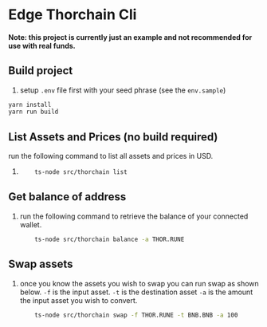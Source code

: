 # Edge Thorchain Cli

#### Note: this project is currently just an example and not recommended for use with real funds.

## Build project

1. setup `.env` file first with your seed phrase (see the `env.sample`)

```bash
yarn install
yarn run build
```

## List Assets and Prices (no build required)

run the following command to list all assets and prices in USD.

1.  ```bash
        ts-node src/thorchain list
    ```

## Get balance of address

1. run the following command to retrieve the balance of your connected wallet.
   ```bash
       ts-node src/thorchain balance -a THOR.RUNE
   ```

## Swap assets

1. once you know the assets you wish to swap you can run swap as shown below.
   `-f` is the input asset.
   `-t` is the destination asset
   `-a` is the amount the input asset you wish to convert.
   ```bash
       ts-node src/thorchain swap -f THOR.RUNE -t BNB.BNB -a 100
   ```
